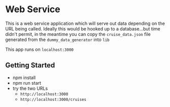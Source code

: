 # Web Service
This is a web service application which will serve out data depending on the URL being called.
Ideally this would be hooked up to a database...but time didn't permit, in the meantime you can copy the `cruise_data.json` file generated from the `dummy_data_generator` into `lib`

This app runs on `localhost:3000`

## Getting Started
* npm install
* npm run start
* try the two URLs
  * `http://localhost:3000`
  * `http://localhost:3000/cruises`
